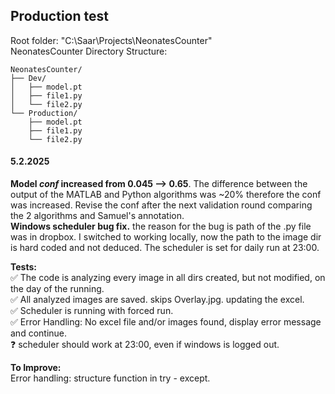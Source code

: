 ## Production test

Root folder: "C:\Saar\Projects\NeonatesCounter" <br>
NeonatesCounter Directory Structure: <br>

```plaintext
NeonatesCounter/
├── Dev/
│   ├── model.pt
│   ├── file1.py
│   └── file2.py
└── Production/
    ├── model.pt
    ├── file1.py
    └── file2.py
```

#### 5.2.2025
**Model *conf* increased from 0.045 --> 0.65**. The difference between the output of the MATLAB and Python algorithms was ~20% therefore the conf was increased. Revise the conf after the next validation round comparing the 2 algorithms and Samuel's annotation. <br>
**Windows scheduler bug fix.** the reason for the bug is path of the .py file was in dropbox. I switched to working locally, now the path to the image dir is hard coded and not deduced. The scheduler is set for daily run at 23:00. <br>

**Tests:** <br>
:white_check_mark: The code is analyzing every image in all dirs created, but not modified, on the day of the running. <br>
:white_check_mark: All analyzed images are saved. skips Overlay.jpg. updating the excel. <br>
:white_check_mark: Scheduler is running with forced run. <br>
✅ Error Handling: No excel file and/or images found, display error message and continue. <br>
:question: scheduler should work at 23:00, even if windows is logged out. <br>

**To Improve:** <br>
Error handling: structure function in try - except.


